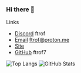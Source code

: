 ### Hi there 👋

Links
- [Discord](https://discordapp.com/users/1014953725879648346) ftrof
- [Email](mailto:ftrof@proton.me) ftrof@proton.me
- [Site](https://ftrof7.github.io)
- [GitHub](https://github.com/ftrof7) ftrof7

![Top Langs](https://github-readme-stats.vercel.app/api/top-langs/?username=ftrof7&layout=compact&theme=dark)
![GitHub Stats](https://github-readme-stats.vercel.app/api?username=ftrof7&show_icons=true&theme=dark)








<!--
**ftrof7/ftrof7** is a ✨ _special_ ✨ repository because its `README.md` (this file) appears on your GitHub profile.

Here are some ideas to get you started:

- 🔭 I’m currently working on ...
- 🌱 I’m currently learning ...
- 👯 I’m looking to collaborate on ...
- 🤔 I’m looking for help with ...
- 💬 Ask me about ...
- 📫 How to reach me: ...
- 😄 Pronouns: ...
- ⚡ Fun fact: ...
-->
